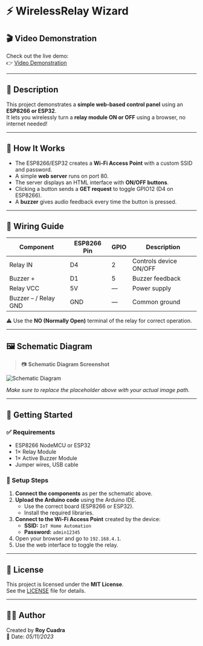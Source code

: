 # ⚡ WirelessRelay Wizard

## 🎬 Video Demonstration

Check out the live demo:  
👉 [Video Demonstration](https://www.dropbox.com/scl/fi/2l01fe7jwbvobmozqn8aw/VID20231105195200.mp4?rlkey=d0561vvrgo3jbvtmx15pl6jf9&st=lil6m604&dl=0) 

---

## 📖 Description

This project demonstrates a **simple web-based control panel** using an **ESP8266 or ESP32**.  
It lets you wirelessly turn a **relay module ON or OFF** using a browser, no internet needed!

---

## 🚀 How It Works

- The ESP8266/ESP32 creates a **Wi-Fi Access Point** with a custom SSID and password.
- A simple **web server** runs on port 80.
- The server displays an HTML interface with **ON/OFF buttons**.
- Clicking a button sends a **GET request** to toggle GPIO12 (D4 on ESP8266).
- A **buzzer** gives audio feedback every time the button is pressed.

---

## 🔌 Wiring Guide

| Component         | ESP8266 Pin | GPIO | Description               |
|------------------|-------------|------|---------------------------|
| Relay IN         | D4          | 2    | Controls device ON/OFF    |
| Buzzer +         | D1          | 5    | Buzzer feedback           |
| Relay VCC        | 5V          | —    | Power supply              |
| Buzzer – / Relay GND | GND     | —    | Common ground             |

⚠️ Use the **NO (Normally Open)** terminal of the relay for correct operation.

---

## 🖼️ Schematic Diagram

> 📷 **Schematic Diagram Screenshot**

![Schematic Diagram](images/schematic.png)

*Make sure to replace the placeholder above with your actual image path.*

---

## 🧪 Getting Started

### ✅ Requirements

- ESP8266 NodeMCU or ESP32
- 1× Relay Module
- 1× Active Buzzer Module
- Jumper wires, USB cable

### 🔧 Setup Steps

1. **Connect the components** as per the schematic above.
2. **Upload the Arduino code** using the Arduino IDE.
   - Use the correct board (ESP8266 or ESP32).
   - Install the required libraries.
3. **Connect to the Wi-Fi Access Point** created by the device:
   - **SSID:** `IoT Home Automation`
   - **Password:** `admin12345`
4. Open your browser and go to `192.168.4.1`.
5. Use the web interface to toggle the relay.

---

## 📜 License

This project is licensed under the **MIT License**.  
See the [LICENSE](LICENSE) file for details.

---

## 🙋‍♂️ Author

Created by **Roy Cuadra**  
📅 Date: *05/11/2023*
